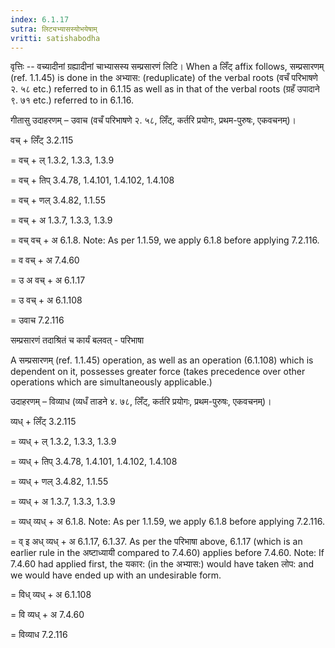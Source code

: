 ```yaml
---
index: 6.1.17
sutra: लिट्यभ्यासस्योभयेषाम्
vritti: satishabodha
---
```



वृत्तिः -- वच्यादीनां ग्रह्यादीनां चाभ्यासस्य सम्प्रसारणं लिटि। When a लिँट् affix follows, सम्प्रसारणम् (ref. 1.1.45) is done in the अभ्यास: (reduplicate) of the verbal roots (वचँ परिभाषणे २. ५८ etc.) referred to in 6.1.15 as well as in that of the verbal roots (ग्रहँ उपादाने ९. ७१ etc.) referred to in 6.1.16.


गीतासु उदाहरणम् – उवाच (वचँ परिभाषणे २. ५८, लिँट्, कर्तरि प्रयोगः, प्रथम-पुरुषः, एकवचनम्)।


वच् + लिँट् 3.2.115

= वच् + ल् 1.3.2, 1.3.3, 1.3.9

= वच् + तिप् 3.4.78, 1.4.101, 1.4.102, 1.4.108

= वच् + णल् 3.4.82, 1.1.55

= वच् + अ 1.3.7, 1.3.3, 1.3.9

= वच् वच् + अ 6.1.8. Note: As per 1.1.59, we apply 6.1.8 before applying 7.2.116.

= व वच् + अ 7.4.60

= उ अ वच् + अ 6.1.17

= उ वच् + अ 6.1.108

= उवाच 7.2.116


सम्प्रसारणं तदाश्रितं च कार्यं बलवत् - परिभाषा


A सम्प्रसारणम् (ref. 1.1.45) operation, as well as an operation (6.1.108) which is dependent on it, possesses greater force (takes precedence over other operations which are simultaneously applicable.)


उदाहरणम् – विव्याध (व्यधँ ताडने ४. ७८, लिँट्, कर्तरि प्रयोगः, प्रथम-पुरुषः, एकवचनम्)।


व्यध् + लिँट् 3.2.115

= व्यध् + ल् 1.3.2, 1.3.3, 1.3.9

= व्यध् + तिप् 3.4.78, 1.4.101, 1.4.102, 1.4.108

= व्यध् + णल् 3.4.82, 1.1.55

= व्यध् + अ 1.3.7, 1.3.3, 1.3.9

= व्यध् व्यध् + अ 6.1.8. Note: As per 1.1.59, we apply 6.1.8 before applying 7.2.116.

= व् इ अध् व्यध् + अ 6.1.17, 6.1.37. As per the परिभाषा above, 6.1.17 (which is an earlier rule in the अष्टाध्यायी compared to 7.4.60) applies before 7.4.60. Note: If 7.4.60 had applied first, the यकार: (in the अभ्यास:) would have taken लोप: and we would have ended up with an undesirable form.

= विध् व्यध् + अ 6.1.108

= वि व्यध् + अ 7.4.60

= विव्याध 7.2.116

